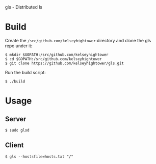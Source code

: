 gls - Distributed ls

# Build

Create the `/src/github.com/kelseyhightower` directory and clone the gls repo under it:

```
$ mkdir $GOPATH:/src/github.com/kelseyhightower
$ cd $GOPATH:/src/github.com/kelseyhightower
$ git clone https://github.com/kelseyhightower/gls.git
```

Run the build script:

```
$ ./build
```

# Usage

## Server

```
$ sudo glsd
```

## Client

```
$ gls --hostsfile=hosts.txt "/"
```
